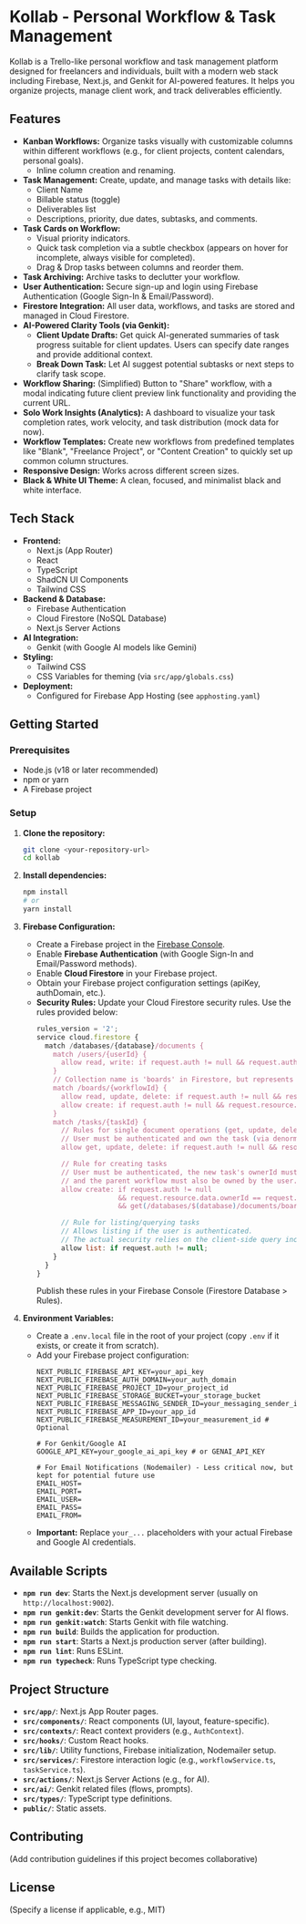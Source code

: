 
# Kollab - Personal Workflow & Task Management

Kollab is a Trello-like personal workflow and task management platform designed for freelancers and individuals, built with a modern web stack including Firebase, Next.js, and Genkit for AI-powered features. It helps you organize projects, manage client work, and track deliverables efficiently.

## Features

*   **Kanban Workflows:** Organize tasks visually with customizable columns within different workflows (e.g., for client projects, content calendars, personal goals).
    *   Inline column creation and renaming.
*   **Task Management:** Create, update, and manage tasks with details like:
    *   Client Name
    *   Billable status (toggle)
    *   Deliverables list
    *   Descriptions, priority, due dates, subtasks, and comments.
*   **Task Cards on Workflow:**
    *   Visual priority indicators.
    *   Quick task completion via a subtle checkbox (appears on hover for incomplete, always visible for completed).
    *   Drag & Drop tasks between columns and reorder them.
*   **Task Archiving:** Archive tasks to declutter your workflow.
*   **User Authentication:** Secure sign-up and login using Firebase Authentication (Google Sign-In & Email/Password).
*   **Firestore Integration:** All user data, workflows, and tasks are stored and managed in Cloud Firestore.
*   **AI-Powered Clarity Tools (via Genkit):**
    *   **Client Update Drafts:** Get quick AI-generated summaries of task progress suitable for client updates. Users can specify date ranges and provide additional context.
    *   **Break Down Task:** Let AI suggest potential subtasks or next steps to clarify task scope.
*   **Workflow Sharing:** (Simplified) Button to "Share" workflow, with a modal indicating future client preview link functionality and providing the current URL.
*   **Solo Work Insights (Analytics):** A dashboard to visualize your task completion rates, work velocity, and task distribution (mock data for now).
*   **Workflow Templates:** Create new workflows from predefined templates like "Blank", "Freelance Project", or "Content Creation" to quickly set up common column structures.
*   **Responsive Design:** Works across different screen sizes.
*   **Black & White UI Theme:** A clean, focused, and minimalist black and white interface.

## Tech Stack

*   **Frontend:**
    *   Next.js (App Router)
    *   React
    *   TypeScript
    *   ShadCN UI Components
    *   Tailwind CSS
*   **Backend & Database:**
    *   Firebase Authentication
    *   Cloud Firestore (NoSQL Database)
    *   Next.js Server Actions
*   **AI Integration:**
    *   Genkit (with Google AI models like Gemini)
*   **Styling:**
    *   Tailwind CSS
    *   CSS Variables for theming (via `src/app/globals.css`)
*   **Deployment:**
    *   Configured for Firebase App Hosting (see `apphosting.yaml`)

## Getting Started

### Prerequisites

*   Node.js (v18 or later recommended)
*   npm or yarn
*   A Firebase project

### Setup

1.  **Clone the repository:**
    ```bash
    git clone <your-repository-url>
    cd kollab
    ```

2.  **Install dependencies:**
    ```bash
    npm install
    # or
    yarn install
    ```

3.  **Firebase Configuration:**
    *   Create a Firebase project in the [Firebase Console](https://console.firebase.google.com/).
    *   Enable **Firebase Authentication** (with Google Sign-In and Email/Password methods).
    *   Enable **Cloud Firestore** in your Firebase project.
    *   Obtain your Firebase project configuration settings (apiKey, authDomain, etc.).
    *   **Security Rules:** Update your Cloud Firestore security rules. Use the rules provided below:
        ```javascript
        rules_version = '2';
        service cloud.firestore {
          match /databases/{database}/documents {
            match /users/{userId} {
              allow read, write: if request.auth != null && request.auth.uid == userId;
            }
            // Collection name is 'boards' in Firestore, but represents 'workflows' in UI
            match /boards/{workflowId} {
              allow read, update, delete: if request.auth != null && resource.data.ownerId == request.auth.uid;
              allow create: if request.auth != null && request.resource.data.ownerId == request.auth.uid;
            }
            match /tasks/{taskId} {
              // Rules for single document operations (get, update, delete)
              // User must be authenticated and own the task (via denormalized ownerId on the task)
              allow get, update, delete: if request.auth != null && resource.data.ownerId == request.auth.uid;

              // Rule for creating tasks
              // User must be authenticated, the new task's ownerId must be the user's UID,
              // and the parent workflow must also be owned by the user.
              allow create: if request.auth != null
                            && request.resource.data.ownerId == request.auth.uid
                            && get(/databases/$(database)/documents/boards/$(request.resource.data.workflowId)).data.ownerId == request.auth.uid;

              // Rule for listing/querying tasks
              // Allows listing if the user is authenticated.
              // The actual security relies on the client-side query including a 'where("ownerId", "==", request.auth.uid)' clause.
              allow list: if request.auth != null;
            }
          }
        }
        ```
        Publish these rules in your Firebase Console (Firestore Database > Rules).

4.  **Environment Variables:**
    *   Create a `.env.local` file in the root of your project (copy `.env` if it exists, or create it from scratch).
    *   Add your Firebase project configuration:
        ```env
        NEXT_PUBLIC_FIREBASE_API_KEY=your_api_key
        NEXT_PUBLIC_FIREBASE_AUTH_DOMAIN=your_auth_domain
        NEXT_PUBLIC_FIREBASE_PROJECT_ID=your_project_id
        NEXT_PUBLIC_FIREBASE_STORAGE_BUCKET=your_storage_bucket
        NEXT_PUBLIC_FIREBASE_MESSAGING_SENDER_ID=your_messaging_sender_id
        NEXT_PUBLIC_FIREBASE_APP_ID=your_app_id
        NEXT_PUBLIC_FIREBASE_MEASUREMENT_ID=your_measurement_id # Optional

        # For Genkit/Google AI
        GOOGLE_API_KEY=your_google_ai_api_key # or GENAI_API_KEY

        # For Email Notifications (Nodemailer) - Less critical now, but kept for potential future use
        EMAIL_HOST=
        EMAIL_PORT=
        EMAIL_USER=
        EMAIL_PASS=
        EMAIL_FROM=
        ```
    *   **Important:** Replace `your_...` placeholders with your actual Firebase and Google AI credentials.

## Available Scripts

*   **`npm run dev`**: Starts the Next.js development server (usually on `http://localhost:9002`).
*   **`npm run genkit:dev`**: Starts the Genkit development server for AI flows.
*   **`npm run genkit:watch`**: Starts Genkit with file watching.
*   **`npm run build`**: Builds the application for production.
*   **`npm run start`**: Starts a Next.js production server (after building).
*   **`npm run lint`**: Runs ESLint.
*   **`npm run typecheck`**: Runs TypeScript type checking.

## Project Structure

*   **`src/app/`**: Next.js App Router pages.
*   **`src/components/`**: React components (UI, layout, feature-specific).
*   **`src/contexts/`**: React context providers (e.g., `AuthContext`).
*   **`src/hooks/`**: Custom React hooks.
*   **`src/lib/`**: Utility functions, Firebase initialization, Nodemailer setup.
*   **`src/services/`**: Firestore interaction logic (e.g., `workflowService.ts`, `taskService.ts`).
*   **`src/actions/`**: Next.js Server Actions (e.g., for AI).
*   **`src/ai/`**: Genkit related files (flows, prompts).
*   **`src/types/`**: TypeScript type definitions.
*   **`public/`**: Static assets.

## Contributing

(Add contribution guidelines if this project becomes collaborative)

## License

(Specify a license if applicable, e.g., MIT)
